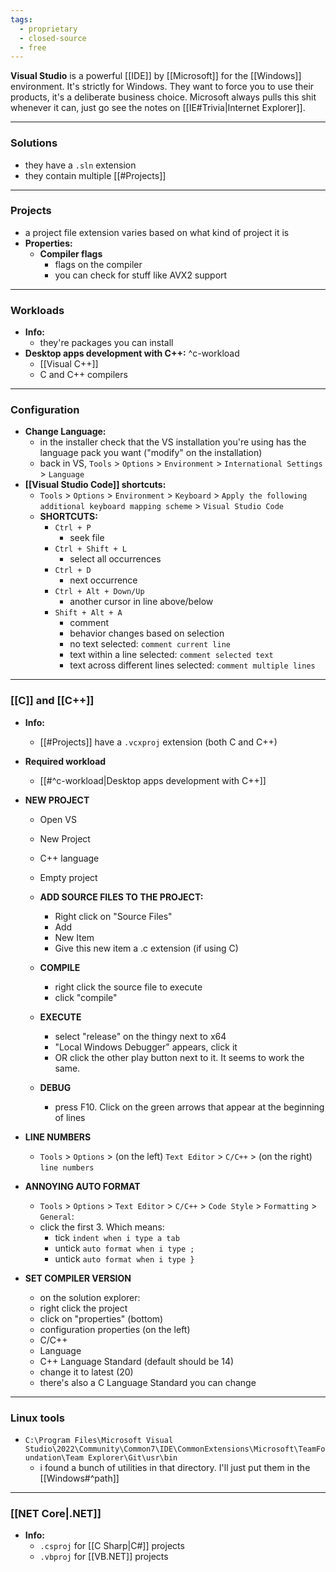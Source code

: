 ```yaml
---
tags:
  - proprietary
  - closed-source
  - free
---
```

**Visual Studio** is a powerful [[IDE]] by [[Microsoft]] for the [[Windows]] environment.
It's strictly for Windows.
They want to force you to use their products, it's a deliberate business choice.
Microsoft always pulls this shit whenever it can, just go see the notes on [[IE#Trivia|Internet Explorer]].

---

### Solutions

- they have a `.sln` extension
- they contain multiple [[#Projects]]

---

### Projects

- a project file extension varies based on what kind of project it is
- **Properties:**
	- **Compiler flags**
		- flags on the compiler
		- you can check for stuff like AVX2 support

---

### Workloads

- **Info:**
	- they're packages you can install
- **Desktop apps development with C++:** ^c-workload
	- [[Visual C++]]
	- C and C++ compilers

---

### Configuration

- **Change Language:**
	- in the installer check that the VS installation you're using has the language pack you want ("modify" on the installation)
	- back in VS, `Tools` > `Options` > `Environment` > `International Settings` > `Language`
- **[[Visual Studio Code]] shortcuts:**
	- `Tools` > `Options` > `Environment` > `Keyboard` > `Apply the following additional keyboard mapping scheme` > `Visual Studio Code`
	- **SHORTCUTS:**
		- `Ctrl + P`
			- seek file
		- `Ctrl + Shift + L`
			- select all occurrences
		- `Ctrl + D`
			- next occurrence
		- `Ctrl + Alt + Down/Up`
			- another cursor in line above/below
		- `Shift + Alt + A`
			- comment
			- behavior changes based on selection
			- no text selected: `comment current line`
			- text within a line selected: `comment selected text`
			- text across different lines selected: `comment multiple lines`

---

### [[C]] and [[C++]]

- **Info:**
	- [[#Projects]] have a `.vcxproj` extension (both C and C++)
- **Required workload**
	- [[#^c-workload|Desktop apps development with C++]]
	
- **NEW PROJECT**
	- Open VS
	- New Project
	- C++ language
	- Empty project
	
	- **ADD SOURCE FILES TO THE PROJECT:**
		- Right click on "Source Files"
		- Add
		- New Item
		- Give this new item a .c extension (if using C)
	
	- **COMPILE**
		- right click the source file to execute
		- click "compile"
	
	- **EXECUTE**
		- select "release" on the thingy next to x64
		- "Local Windows Debugger" appears, click it
		- OR click the other play button next to it.
			It seems to work the same.
		
	- **DEBUG**
		- press F10. Click on the green arrows that appear
			at the beginning of lines
			
- **LINE NUMBERS**
	- `Tools` > `Options` > (on the left) `Text Editor` > `C/C++` > (on the right) `line numbers`
	
- **ANNOYING AUTO FORMAT**
	- `Tools` > `Options` > `Text Editor` > `C/C++` > `Code Style` > `Formatting` > `General`:
	- click the first 3. Which means:
		- tick `indent when i type a tab`
		- untick `auto format when i type ;`
		- untick `auto format when i type }`
		
- **SET COMPILER VERSION**
	- on the solution explorer:
	- right click the project
	- click on "properties" (bottom)
	- configuration properties (on the left)
	- C/C++
	- Language
	- C++ Language Standard (default should be 14)
	- change it to latest (20)
	- there's also a C Language Standard you can change

---

### Linux tools

- `C:\Program Files\Microsoft Visual Studio\2022\Community\Common7\IDE\CommonExtensions\Microsoft\TeamFoundation\Team Explorer\Git\usr\bin`
	- i found a bunch of utilities in that directory. I'll just put them in the [[Windows#^path]]

---

### [[NET Core|.NET]]

- **Info:**
	- `.csproj` for [[C Sharp|C#]] projects
	- `.vbproj` for [[VB.NET]] projects
